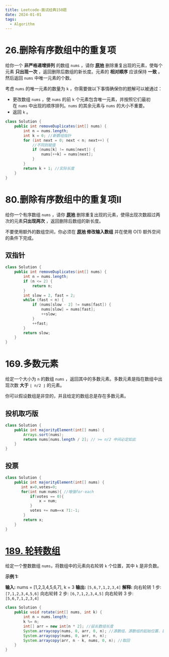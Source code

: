 ```yaml
---
title: Leetcode-面试经典150题
date: 2024-01-01
tags:
  - Algorithm
---
```

# 26.删除有序数组中的重复项
给你一个 **非严格递增排列** 的数组 `nums` ，请你 **[原地](http://baike.baidu.com/item/%E5%8E%9F%E5%9C%B0%E7%AE%97%E6%B3%95)** 删除重复出现的元素，使每个元素 **只出现一次** ，返回删除后数组的新长度。元素的 **相对顺序** 应该保持 **一致** 。然后返回 `nums` 中唯一元素的个数。

考虑 `nums` 的唯一元素的数量为 `k` ，你需要做以下事情确保你的题解可以被通过：

- 更改数组 `nums` ，使 `nums` 的前 `k` 个元素包含唯一元素，并按照它们最初在 `nums` 中出现的顺序排列。`nums` 的其余元素与 `nums` 的大小不重要。
- 返回 `k` 。

```java
class Solution {
    public int removeDuplicates(int[] nums) {
        int n = nums.length;
        int k = 0; //新数组指针
        for (int next = 0; next < n; next++) {
            //不同则赋值
            if (nums[k] != nums[next]) {
                nums[++k] = nums[next];
            }
        }
        return k + 1; //实际长度
    }
}
```

# 80.删除有序数组中的重复项II

给你一个有序数组 `nums` ，请你 **[原地](http://baike.baidu.com/item/%E5%8E%9F%E5%9C%B0%E7%AE%97%E6%B3%95)** 删除重复出现的元素，使得出现次数超过两次的元素**只出现两次** ，返回删除后数组的新长度。

不要使用额外的数组空间，你必须在 **[原地](https://baike.baidu.com/item/%E5%8E%9F%E5%9C%B0%E7%AE%97%E6%B3%95) 修改输入数组** 并在使用 O(1) 额外空间的条件下完成。

## 双指针

```java
class Solution {
    public int removeDuplicates(int[] nums) {
        int n = nums.length;
        if (n <= 2) {
            return n;
        }
        int slow = 2, fast = 2;
        while (fast < n) {
            if (nums[slow - 2] != nums[fast]) {
                nums[slow] = nums[fast];
                ++slow;
            }
            ++fast;
        }
        return slow;
    }
}
```

# 169.多数元素

给定一个大小为 `n` 的数组 `nums` ，返回其中的多数元素。多数元素是指在数组中出现次数 **大于** `⌊ n/2 ⌋` 的元素。

你可以假设数组是非空的，并且给定的数组总是存在多数元素。

## 投机取巧版

```java
class Solution {
    public int majorityElement(int[] nums) {
        Arrays.sort(nums);
        return nums[nums.length / 2]; // >= n/2 中间必定如此
    }
}
```

## 投票
```java
class Solution {
    public int majorityElement(int[] nums) {
       int x=0,votes=0;
       for(int num:nums){ //增强for-each
           if(votes == 0){
               x = num;
           }
           votes += num==x ?1:-1;
        }
        return x;
    }
}
```

# [189. 轮转数组](https://leetcode.cn/problems/rotate-array/)
给定一个整数数组 `nums`，将数组中的元素向右轮转 `k` 个位置，其中 `k` 是非负数。

**示例 1:**

**输入:** nums = [1,2,3,4,5,6,7], k = 3
**输出:** `[5,6,7,1,2,3,4]`
**解释:**
向右轮转 1 步: `[7,1,2,3,4,5,6]`
向右轮转 2 步: `[6,7,1,2,3,4,5]`
向右轮转 3 步: `[5,6,7,1,2,3,4]`

```java
class Solution {
    public void rotate(int[] nums, int k) {
        int n = nums.length;
        k %= n;
        int[] arr = new int[n * 2]; //延长数组长度
        System.arraycopy(nums, 0, arr, 0, n); //源数组、源数组的起始位置、目标数组、目标数组的起始位置以及要复制的元素个数
        System.arraycopy(nums, 0, arr, n, n);
        System.arraycopy(arr, n - k, nums, 0, n); //取回
    }
}
```